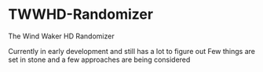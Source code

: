 # TWWHD-Randomizer
The Wind Waker HD Randomizer

Currently in early development and still has a lot to figure out
Few things are set in stone and a few approaches are being considered
